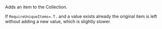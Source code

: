 ﻿Adds an item to the Collection.

If `RequireUniqueItems=.T.` and a value exists already the original item is left without adding a new value, which is slightly slower.